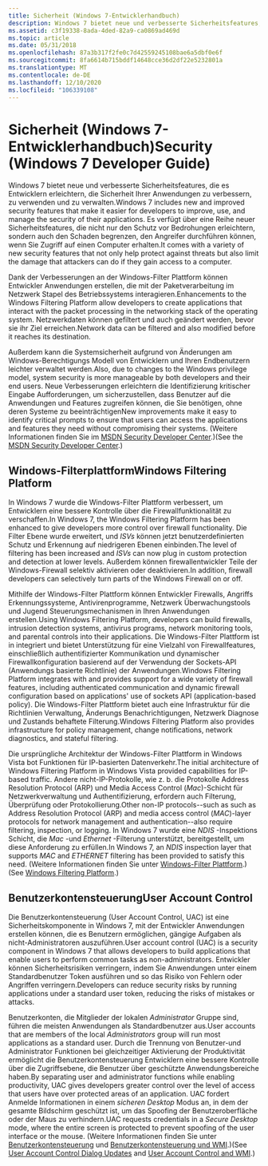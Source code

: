 ```yaml
---
title: Sicherheit (Windows 7-Entwicklerhandbuch)
description: Windows 7 bietet neue und verbesserte Sicherheitsfeatures, die es Entwicklern erleichtern, die Sicherheit Ihrer Anwendungen zu verbessern, zu verwenden und zu verwalten.
ms.assetid: c3f19338-8ada-4ded-82a9-ca0869ad469d
ms.topic: article
ms.date: 05/31/2018
ms.openlocfilehash: 87a3b317f2fe0c7d42559245108bae6a5dbf0e6f
ms.sourcegitcommit: 8fa6614b715bddf14648cce36d2df22e5232801a
ms.translationtype: MT
ms.contentlocale: de-DE
ms.lasthandoff: 12/10/2020
ms.locfileid: "106339108"
---
```

# <a name="security-windows-7-developer-guide"></a><span data-ttu-id="18c5d-103">Sicherheit (Windows 7-Entwicklerhandbuch)</span><span class="sxs-lookup"><span data-stu-id="18c5d-103">Security (Windows 7 Developer Guide)</span></span>

<span data-ttu-id="18c5d-104">Windows 7 bietet neue und verbesserte Sicherheitsfeatures, die es Entwicklern erleichtern, die Sicherheit Ihrer Anwendungen zu verbessern, zu verwenden und zu verwalten.</span><span class="sxs-lookup"><span data-stu-id="18c5d-104">Windows 7 includes new and improved security features that make it easier for developers to improve, use, and manage the security of their applications.</span></span> <span data-ttu-id="18c5d-105">Es verfügt über eine Reihe neuer Sicherheitsfeatures, die nicht nur den Schutz vor Bedrohungen erleichtern, sondern auch den Schaden begrenzen, den Angreifer durchführen können, wenn Sie Zugriff auf einen Computer erhalten.</span><span class="sxs-lookup"><span data-stu-id="18c5d-105">It comes with a variety of new security features that not only help protect against threats but also limit the damage that attackers can do if they gain access to a computer.</span></span>

<span data-ttu-id="18c5d-106">Dank der Verbesserungen an der Windows-Filter Plattform können Entwickler Anwendungen erstellen, die mit der Paketverarbeitung im Netzwerk Stapel des Betriebssystems interagieren.</span><span class="sxs-lookup"><span data-stu-id="18c5d-106">Enhancements to the Windows Filtering Platform allow developers to create applications that interact with the packet processing in the networking stack of the operating system.</span></span> <span data-ttu-id="18c5d-107">Netzwerkdaten können gefiltert und auch geändert werden, bevor sie ihr Ziel erreichen.</span><span class="sxs-lookup"><span data-stu-id="18c5d-107">Network data can be filtered and also modified before it reaches its destination.</span></span>

<span data-ttu-id="18c5d-108">Außerdem kann die Systemsicherheit aufgrund von Änderungen am Windows-Berechtigungs Modell von Entwicklern und Ihren Endbenutzern leichter verwaltet werden.</span><span class="sxs-lookup"><span data-stu-id="18c5d-108">Also, due to changes to the Windows privilege model, system security is more manageable by both developers and their end users.</span></span> <span data-ttu-id="18c5d-109">Neue Verbesserungen erleichtern die Identifizierung kritischer Eingabe Aufforderungen, um sicherzustellen, dass Benutzer auf die Anwendungen und Features zugreifen können, die Sie benötigen, ohne deren Systeme zu beeinträchtigen</span><span class="sxs-lookup"><span data-stu-id="18c5d-109">New improvements make it easy to identify critical prompts to ensure that users can access the applications and features they need without compromising their systems.</span></span> <span data-ttu-id="18c5d-110">(Weitere Informationen finden Sie im [MSDN Security Developer Center](https://msdn.microsoft.com/security/default.aspx).)</span><span class="sxs-lookup"><span data-stu-id="18c5d-110">(See the [MSDN Security Developer Center](https://msdn.microsoft.com/security/default.aspx).)</span></span>

## <a name="windows-filtering-platform"></a><span data-ttu-id="18c5d-111">Windows-Filterplattform</span><span class="sxs-lookup"><span data-stu-id="18c5d-111">Windows Filtering Platform</span></span>

<span data-ttu-id="18c5d-112">In Windows 7 wurde die Windows-Filter Plattform verbessert, um Entwicklern eine bessere Kontrolle über die Firewallfunktionalität zu verschaffen.</span><span class="sxs-lookup"><span data-stu-id="18c5d-112">In Windows 7, the Windows Filtering Platform has been enhanced to give developers more control over firewall functionality.</span></span> <span data-ttu-id="18c5d-113">Die Filter Ebene wurde erweitert, und *ISVs* können jetzt benutzerdefinierten Schutz und Erkennung auf niedrigeren Ebenen einbinden.</span><span class="sxs-lookup"><span data-stu-id="18c5d-113">The level of filtering has been increased and *ISVs* can now plug in custom protection and detection at lower levels.</span></span> <span data-ttu-id="18c5d-114">Außerdem können firewallentwickler Teile der Windows-Firewall selektiv aktivieren oder deaktivieren.</span><span class="sxs-lookup"><span data-stu-id="18c5d-114">In addition, firewall developers can selectively turn parts of the Windows Firewall on or off.</span></span>

<span data-ttu-id="18c5d-115">Mithilfe der Windows-Filter Plattform können Entwickler Firewalls, Angriffs Erkennungssysteme, Antivirenprogramme, Netzwerk Überwachungstools und Jugend Steuerungsmechanismen in Ihren Anwendungen erstellen.</span><span class="sxs-lookup"><span data-stu-id="18c5d-115">Using Windows Filtering Platform, developers can build firewalls, intrusion detection systems, antivirus programs, network monitoring tools, and parental controls into their applications.</span></span> <span data-ttu-id="18c5d-116">Die Windows-Filter Plattform ist in integriert und bietet Unterstützung für eine Vielzahl von Firewallfeatures, einschließlich authentifizierter Kommunikation und dynamischer Firewallkonfiguration basierend auf der Verwendung der Sockets-API (Anwendungs basierte Richtlinie) der Anwendungen.</span><span class="sxs-lookup"><span data-stu-id="18c5d-116">Windows Filtering Platform integrates with and provides support for a wide variety of firewall features, including authenticated communication and dynamic firewall configuration based on applications' use of sockets API (application-based policy).</span></span> <span data-ttu-id="18c5d-117">Die Windows-Filter Plattform bietet auch eine Infrastruktur für die Richtlinien Verwaltung, Änderungs Benachrichtigungen, Netzwerk Diagnose und Zustands behaftete Filterung.</span><span class="sxs-lookup"><span data-stu-id="18c5d-117">Windows Filtering Platform also provides infrastructure for policy management, change notifications, network diagnostics, and stateful filtering.</span></span>

<span data-ttu-id="18c5d-118">Die ursprüngliche Architektur der Windows-Filter Plattform in Windows Vista bot Funktionen für IP-basierten Datenverkehr.</span><span class="sxs-lookup"><span data-stu-id="18c5d-118">The initial architecture of Windows Filtering Platform in Windows Vista provided capabilities for IP-based traffic.</span></span> <span data-ttu-id="18c5d-119">Andere nicht-IP-Protokolle, wie z. b. die Protokolle Address Resolution Protocol (ARP) und Media Access Control (*Mac*)-Schicht für Netzwerkverwaltung und Authentifizierung, erfordern auch Filterung, Überprüfung oder Protokollierung.</span><span class="sxs-lookup"><span data-stu-id="18c5d-119">Other non-IP protocols--such as such as Address Resolution Protocol (ARP) and media access control (*MAC*)-layer protocols for network management and authentication--also require filtering, inspection, or logging.</span></span> <span data-ttu-id="18c5d-120">In Windows 7 wurde eine *NDIS* -Inspektions Schicht, die *Mac* -und *Ethernet* -Filterung unterstützt, bereitgestellt, um diese Anforderung zu erfüllen.</span><span class="sxs-lookup"><span data-stu-id="18c5d-120">In Windows 7, an *NDIS* inspection layer that supports *MAC* and *ETHERNET* filtering has been provided to satisfy this need.</span></span> <span data-ttu-id="18c5d-121">(Weitere Informationen finden Sie unter [Windows-Filter Plattform](../fwp/windows-filtering-platform-start-page.md).)</span><span class="sxs-lookup"><span data-stu-id="18c5d-121">(See [Windows Filtering Platform](../fwp/windows-filtering-platform-start-page.md).)</span></span>

## <a name="user-account-control"></a><span data-ttu-id="18c5d-122">Benutzerkontensteuerung</span><span class="sxs-lookup"><span data-stu-id="18c5d-122">User Account Control</span></span>

<span data-ttu-id="18c5d-123">Die Benutzerkontensteuerung (User Account Control, UAC) ist eine Sicherheitskomponente in Windows 7, mit der Entwickler Anwendungen erstellen können, die es Benutzern ermöglichen, gängige Aufgaben als nicht-Administratoren auszuführen.</span><span class="sxs-lookup"><span data-stu-id="18c5d-123">User account control (UAC) is a security component in Windows 7 that allows developers to build applications that enable users to perform common tasks as non-administrators.</span></span> <span data-ttu-id="18c5d-124">Entwickler können Sicherheitsrisiken verringern, indem Sie Anwendungen unter einem Standardbenutzer Token ausführen und so das Risiko von Fehlern oder Angriffen verringern.</span><span class="sxs-lookup"><span data-stu-id="18c5d-124">Developers can reduce security risks by running applications under a standard user token, reducing the risks of mistakes or attacks.</span></span>

<span data-ttu-id="18c5d-125">Benutzerkonten, die Mitglieder der lokalen *Administrator* Gruppe sind, führen die meisten Anwendungen als Standardbenutzer aus.</span><span class="sxs-lookup"><span data-stu-id="18c5d-125">User accounts that are members of the local *Administrators* group will run most applications as a standard user.</span></span> <span data-ttu-id="18c5d-126">Durch die Trennung von Benutzer-und Administrator Funktionen bei gleichzeitiger Aktivierung der Produktivität ermöglicht die Benutzerkontensteuerung Entwicklern eine bessere Kontrolle über die Zugriffsebene, die Benutzer über geschützte Anwendungsbereiche haben.</span><span class="sxs-lookup"><span data-stu-id="18c5d-126">By separating user and administrator functions while enabling productivity, UAC gives developers greater control over the level of access that users have over protected areas of an application.</span></span> <span data-ttu-id="18c5d-127">UAC fordert Anmelde Informationen in einem *sicheren Desktop* Modus an, in dem der gesamte Bildschirm geschützt ist, um das Spoofing der Benutzeroberfläche oder der Maus zu verhindern.</span><span class="sxs-lookup"><span data-stu-id="18c5d-127">UAC requests credentials in a *Secure Desktop* mode, where the entire screen is protected to prevent spoofing of the user interface or the mouse.</span></span> <span data-ttu-id="18c5d-128">(Weitere Informationen finden Sie unter [Benutzerkontensteuerung](../win7appqual/user-interface---user-account-control-dialog-updates.md) und [Benutzerkontensteuerung und WMI](../wmisdk/user-account-control-and-wmi.md).)</span><span class="sxs-lookup"><span data-stu-id="18c5d-128">(See [User Account Control Dialog Updates](../win7appqual/user-interface---user-account-control-dialog-updates.md) and [User Account Control and WMI](../wmisdk/user-account-control-and-wmi.md).)</span></span>

 

 
